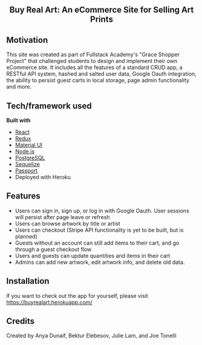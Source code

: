 <h2 align='center' border-bottom='none'>Buy Real Art: An eCommerce Site for Selling Art Prints</h2>

## Motivation
This site was created as part of Fullstack Academy's "Grace Shopper Project" that challenged students to design and implement their own eCommerce site. It includes all the features of a standard CRUD app, a RESTful API system, hashed and salted user data, Google Oauth integration, the ability to persist guest carts in local storage, page admin functionality and more.

## Tech/framework used

<b>Built with</b>
- [React](https://reactjs.org/)
- [Redux](https://redux.js.org/)
- [Material UI](https://material-ui.com/)
- [Node.js](https://nodejs.org/en/)
- [PostgreSQL](https://www.postgresql.org/)
- [Sequelize](https://sequelize.org/)
- [Passport](http://www.passportjs.org/)
- Deployed with Heroku

## Features
- Users can sign in, sign up, or log in with Google Oauth. User sessions will persist after page leave or refresh
- Users can browse artwork by title or artist
- Users can checkout (Stripe API functionality is yet to be built, but is planned)
- Guests without an account can still add items to their cart, and go through a guest checkout flow
- Users and guests can update quantities and items in their cart
- Admins can add new artwork, edit artwork info, and delete old data.

## Installation
If you want to check out the app for yourself, please visit https://buyrealart.herokuapp.com/


## Credits
Created by Anya Dunaif, Bektur Elebesov, Julie Lam, and Joe Tonelli
